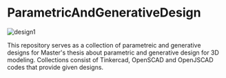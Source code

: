 # ParametricAndGenerativeDesign 

![design1](https://user-images.githubusercontent.com/85788777/234936708-bddd678d-2ce4-4f8c-bd3a-090d28985bc4.png)


This repository serves as a collection of parametreic and generative designs for Master's thesis about parametric and generative design for 3D modeling. 
Collections consist of Tinkercad, OpenSCAD and OpenJSCAD codes that provide given designs.

